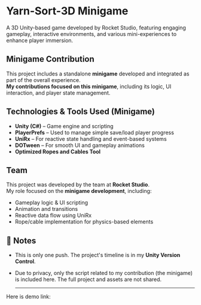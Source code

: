 # Yarn-Sort-3D Minigame
A 3D Unity-based game developed by Rocket Studio, featuring engaging gameplay, interactive environments, and various mini-experiences to enhance player immersion.

## Minigame Contribution
This project includes a standalone **minigame** developed and integrated as part of the overall experience.  
**My contributions focused on this minigame**, including its logic, UI interaction, and player state management.

## Technologies & Tools Used (Minigame)
- **Unity (C#)** – Game engine and scripting
- **PlayerPrefs** – Used to manage simple save/load player progress
- **UniRx** – For reactive state handling and event-based systems
- **DOTween** – For smooth UI and gameplay animations
- **Optimized Ropes and Cables Tool**

## Team
This project was developed by the team at **Rocket Studio**.  
My role focused on the **minigame development**, including:
- Gameplay logic & UI scripting
- Animation and transitions
- Reactive data flow using UniRx
- Rope/cable implementation for physics-based elements

## 📌 Notes
- This is only one push. The project's timeline is in my **Unity Version Control**.
- Due to privacy, only the script related to my contribution (the minigame) is included here. The full project and assets are not shared.
  
  ---
Here is demo link: 


